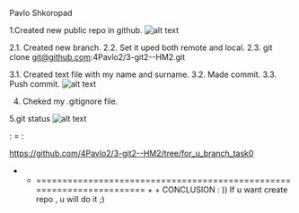 Pavlo Shkoropad

1.Created new public repo in github.
![alt text](https://github.com/[4Pavlo2]/[3-git2--HM2]/blob/[main]/step1.jpg?raw=true)

2.1. Created new branch.
2.2. Set it uped both remote and local.
2.3. git clone git@github.com:4Pavlo2/3-git2--HM2.git

3.1. Created text file with my name and surname.
3.2. Made commit.
3.3. Push commit.
![alt text](https://github.com/[4Pavlo2]/[3-git2--HM2]/blob/[main]/step2.jpg?raw=true)

4. Cheked my .gitignore file.

5.git status
![alt text](https://github.com/[4Pavlo2]/[3-git2--HM2]/blob/[main]/last-step.png?raw=true)

: = :

https://github.com/4Pavlo2/3-git2--HM2/tree/for_u_branch_task0

 + + ====================================================================== + +
CONCLUSION : ))
If u want create repo , u will do it ;)
